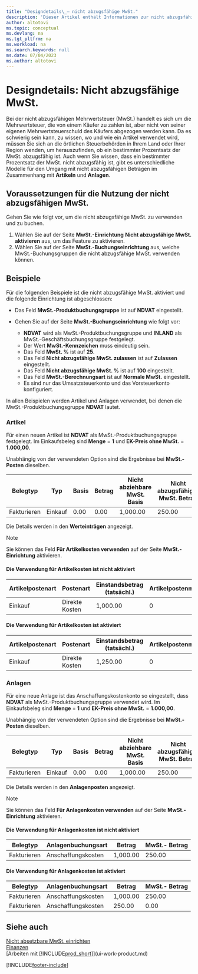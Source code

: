 ```yaml
---
title: "Designdetails\_– nicht abzugsfähige MwSt."
description: 'Dieser Artikel enthält Informationen zur nicht abzugsfähigen Mehrwertsteuer (MwSt.), die von einem Käufer zu zahlen ist, aber nicht von seiner eigenen Mehrwertsteuerschuld des Käufers abgezogen werden kann.'
author: altotovi
ms.topic: conceptual
ms.devlang: na
ms.tgt_pltfrm: na
ms.workload: na
ms.search.keywords: null
ms.date: 07/04/2023
ms.author: altotovi
---
```


# Designdetails: Nicht abzugsfähige MwSt.

Bei der nicht abzugsfähigen Mehrwertsteuer (MwSt.) handelt es sich um die Mehrwertsteuer, die von einem Käufer zu zahlen ist, aber nicht von seiner eigenen Mehrwertsteuerschuld des Käufers abgezogen werden kann. Da es schwierig sein kann, zu wissen, wo und wie ein Artikel verwendet wird, müssen Sie sich an die örtlichen Steuerbehörden in Ihrem Land oder Ihrer Region wenden, um herauszufinden, ob ein bestimmter Prozentsatz der MwSt. abzugsfähig ist. Auch wenn Sie wissen, dass ein bestimmter Prozentsatz der MwSt. nicht abzugsfähig ist, gibt es unterschiedliche Modelle für den Umgang mit nicht abzugsfähigen Beträgen im Zusammenhang mit **Artikeln** und **Anlagen**.

## Voraussetzungen für die Nutzung der nicht abzugsfähigen MwSt.

Gehen Sie wie folgt vor, um die nicht abzugsfähige MwSt. zu verwenden und zu buchen.

1. Wählen Sie auf der Seite **MwSt.-Einrichtung** **Nicht abzugsfähige MwSt. aktivieren** aus, um das Feature zu aktivieren.
2. Wählen Sie auf der Seite **MwSt.-Buchungseinrichtung** aus, welche MwSt.-Buchungsgruppen die nicht abzugsfähige MwSt. verwenden können.

## Beispiele

Für die folgenden Beispiele ist die nicht abzugsfähige MwSt. aktiviert und die folgende Einrichtung ist abgeschlossen:

- Das Feld **MwSt.-Produktbuchungsgruppe** ist auf **NDVAT** eingestellt.
- Gehen Sie auf der Seite **MwSt.-Buchungseinrichtung** wie folgt vor:

    - **NDVAT** wird als MwSt.-Produktbuchungsgruppe und **INLAND** als MwSt.-Geschäftsbuchungsgruppe festgelegt.
    - Der Wert **MwSt.-Kennzeichen** muss eindeutig sein.
    - Das Feld **MwSt. %** ist auf **25**.
    - Das Feld **Nicht abzugsfähige MwSt. zulassen** ist auf **Zulassen** eingestellt.
    - Das Feld **Nicht abzugsfähige MwSt. %** ist auf **100** eingestellt.
    - Das Feld **MwSt.-Berechnungsart** ist auf **Normale MwSt.** eingestellt.
    - Es sind nur das Umsatzsteuerkonto und das Vorsteuerkonto konfiguriert.

In allen Beispielen werden Artikel und Anlagen verwendet, bei denen die MwSt.-Produktbuchungsgruppe **NDVAT** lautet.

### Artikel

Für einen neuen Artikel ist **NDVAT** als MwSt.-Produktbuchungsgruppe festgelegt. Im Einkaufsbeleg sind **Menge** = **1** und **EK-Preis ohne MwSt.** = **1.000,00**.

Unabhängig von der verwendeten Option sind die Ergebnisse bei **MwSt.-Posten** dieselben.

| Belegtyp | Typ | Basis | Betrag | Nicht abziehbare MwSt. Basis | Nicht abzugsfähiger MwSt. Betrag |
|---|---|---|---|---|---|
| Fakturieren | Einkauf | 0.00 | 0.00 | 1,000.00 | 250.00 |

Die Details werden in den **Werteinträgen** angezeigt.

> [!NOTE]
> Sie können das Feld **Für Artikelkosten verwenden** auf der Seite **MwSt.-Einrichtung** aktivieren.

#### Die Verwendung für Artikelkosten ist nicht aktiviert

| Artikelpostenart | Postenart  | Einstandsbetrag (tatsächl.) | Artikelpostenmenge |
|---|---|---|---|
| Einkauf | Direkte Kosten | 1,000.00 | 0 |

#### Die Verwendung für Artikelkosten ist aktiviert

| Artikelpostenart | Postenart  | Einstandsbetrag (tatsächl.) | Artikelpostenmenge |
|---|---|---|---|
| Einkauf | Direkte Kosten | 1,250.00 | 0 |

### Anlagen

Für eine neue Anlage ist das Anschaffungskostenkonto so eingestellt, dass **NDVAT** als MwSt.-Produktbuchungsgruppe verwendet wird. Im Einkaufsbeleg sind **Menge** = **1** und **EK-Preis ohne MwSt.** = **1.000,00**.

Unabhängig von der verwendeten Option sind die Ergebnisse bei **MwSt.-Posten** dieselben.

| Belegtyp | Typ | Basis | Betrag | Nicht abziehbare MwSt. Basis | Nicht abzugsfähiger MwSt. Betrag |
|---|---|---|---|---|---|
| Fakturieren | Einkauf | 0.00 | 0.00 | 1,000.00 | 250.00 |

Die Details werden in den **Anlagenposten** angezeigt.

> [!NOTE]
> Sie können das Feld **Für Anlagenkosten verwenden** auf der Seite **MwSt.-Einrichtung** aktivieren.

#### Die Verwendung für Anlagenkosten ist nicht aktiviert

| Belegtyp | Anlagenbuchungsart | Betrag | MwSt.- Betrag |
|---|---|---|---|
| Fakturieren | Anschaffungskosten | 1,000.00 | 250.00 |

#### Die Verwendung für Anlagenkosten ist aktiviert

| Belegtyp | Anlagenbuchungsart | Betrag | MwSt.- Betrag |
|---|---|---|---|
| Fakturieren | Anschaffungskosten | 1,000.00 | 250.00 |
| Fakturieren | Anschaffungskosten | 250.00 | 0.00 |

## Siehe auch 

[Nicht absetzbare MwSt. einrichten](finance-setup-nondeductible-vat.md)  
[Finanzen](finance.md)  
[Arbeiten mit [!INCLUDE[prod_short](includes/prod_short.md)]](ui-work-product.md)

[!INCLUDE[footer-include](includes/footer-banner.md)]
